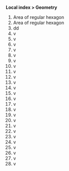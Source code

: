 <strong>Local index > Geometry</strong>

1. Area of regular hexagon
2. Area of regular hexagon
3. dd
4. v
5. v
6. v
7. v
8. v
9. v
10. v
11. v
12. v
13. v
14. v
15. v
16. v
17. v
18. v
19. v
20. v
21. v
22. v
23. v
24. v
25. v
26. v
27. v
28. v
